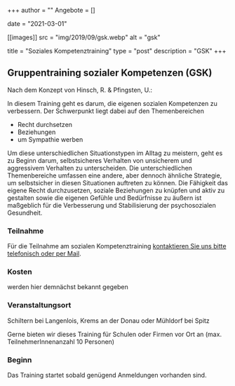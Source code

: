 +++
author = ""
Angebote = []

date = "2021-03-01"


[[images]]
    src = "img/2019/09/gsk.webp" 
    alt = "gsk"

title = "Soziales Kompetenztraining"
type = "post"
description = "GSK"
+++

## Gruppentraining sozialer Kompetenzen (GSK)

Nach dem Konzept von Hinsch, R. & Pfingsten, U.:

In diesem Training geht es darum, die eigenen sozialen Kompetenzen zu verbessern. Der Schwerpunkt liegt dabei auf den Themenbereichen

* Recht durchsetzen
* Beziehungen 
* um Sympathie werben

Um diese unterschiedlichen Situationstypen im Alltag zu meistern, geht es zu Beginn darum, selbstsicheres Verhalten von unsicherem und aggressivem Verhalten zu unterscheiden. Die unterschiedlichen Themenbereiche umfassen eine andere, aber dennoch ähnliche Strategie, um selbstsicher in diesen Situationen auftreten zu können. Die Fähigkeit das eigene Recht durchzusetzen, soziale Beziehungen zu knüpfen und aktiv zu gestalten sowie die eigenen Gefühle und Bedürfnisse zu äußern ist maßgeblich für die Verbesserung und Stabilisierung der psychosozialen Gesundheit.


### Teilnahme

Für die Teilnahme am sozialen Kompetenztraining [kontaktieren Sie uns bitte telefonisch oder per Mail](/contact).


### Kosten 

werden hier demnächst bekannt gegeben

### Veranstaltungsort 

Schiltern bei Langenlois, Krems an der Donau oder Mühldorf bei Spitz

Gerne bieten wir dieses Training für Schulen oder Firmen vor Ort an (max. TeilnehmerInnenanzahl 10 Personen)

### Beginn

Das Training startet sobald genügend Anmeldungen vorhanden sind.